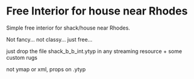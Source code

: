 # Free Interior for house near Rhodes

Simple free interior for shack/house near Rhodes.

Not fancy... not classy... just free...

just drop the file shack_b_b_int.ytyp in any streaming resource + some custom rugs

not ymap or xml, props on .ytyp
